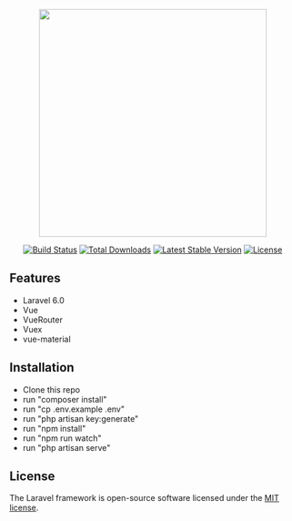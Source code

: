 <p align="center"><img src="https://res.cloudinary.com/dtfbvvkyp/image/upload/v1566331377/laravel-logolockup-cmyk-red.svg" width="400"></p>

<p align="center">
<a href="https://travis-ci.org/laravel/framework"><img src="https://travis-ci.org/laravel/framework.svg" alt="Build Status"></a>
<a href="https://packagist.org/packages/laravel/framework"><img src="https://poser.pugx.org/laravel/framework/d/total.svg" alt="Total Downloads"></a>
<a href="https://packagist.org/packages/laravel/framework"><img src="https://poser.pugx.org/laravel/framework/v/stable.svg" alt="Latest Stable Version"></a>
<a href="https://packagist.org/packages/laravel/framework"><img src="https://poser.pugx.org/laravel/framework/license.svg" alt="License"></a>
</p>



## Features
<ul>
<li>Laravel 6.0</li>
<li>Vue</li>
<li>VueRouter</li>
<li>Vuex</li>
<li>vue-material</li>
</ul>

## Installation

<ul>
<li>Clone this repo</li>
<li>run "composer install"</li>
<li>run "cp .env.example .env"</li>
<li>run "php artisan key:generate"</li>
<li>run "npm install"</li>
<li>run "npm run watch"</li>
<li>run "php artisan serve"</li>

</ul>

## License

The Laravel framework is open-source software licensed under the [MIT license](https://opensource.org/licenses/MIT).

